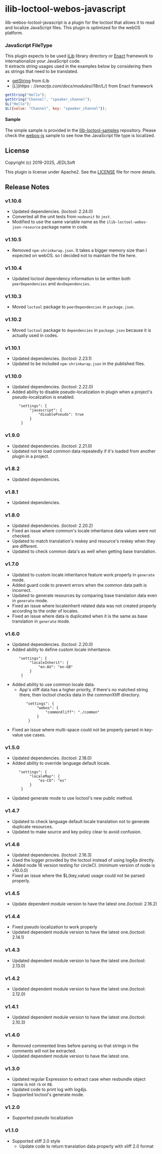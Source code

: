 # ilib-loctool-webos-javascript

ilib-webos-loctool-javascript is a plugin for the loctool that
allows it to read and localize JavaScript files. This plugin is optimized for the webOS platform.

### JavaScript FileType
This plugin expects to be used [iLib](https://github.com/iLib-js/iLib) library directory or [Enact](https://enactjs.com/) framework to internationalize your JavaScript code.   
It extracts string usages used in the examples below by considering them as strings that need to be translated.
* [getString](https://ilib-js.github.io/iLib/docs/api/jsdoc/ResBundle.html#getString) from iLib
* [$L](https://enactjs.com/docs/modules/i18n/$L/) from Enact framework
```javascript
getString("Hello");
getString("Channel", "speaker_channel");
$L("Hello");
$L({value: "Channel", key: "speaker_channel"});
```

#### Sample
The simple sample is provided in the [ilib-loctool-samples](https://github.com/iLib-js/ilib-loctool-samples) repository.
Please check the [webos-js](https://github.com/iLib-js/ilib-loctool-samples/tree/main/webos-js) sample to see how the JavaScript file type is localized.

## License

Copyright (c) 2019-2025, JEDLSoft

This plugin is license under Apache2. See the [LICENSE](./LICENSE)
file for more details.

## Release Notes
### v1.10.6
* Updated dependencies. (loctool: 2.24.0)
* Converted all the unit tests from `nodeunit` to `jest`.
* Modified to use the same variable name as the `ilib-loctool-webos-json-resource` package name in code.

### v1.10.5
* Removed `npm-shrinkwrap.json`. It takes a bigger memory size than I expected on webOS. so I decided not to maintain the file here.

### v1.10.4
* Updated loctool dependency information to be written both `peerDependencies` and `devDependencies`.

### v1.10.3
* Moved `loctool` package to `peerDependencies` in `package.json`.

### v1.10.2
* Moved `loctool` package to `dependencies` in `package.json` because it is actually used in codes.

### v1.10.1
* Updated dependencies. (loctool: 2.23.1)
* Updated to be included `npm-shrinkwrap.json` in the published files.

### v1.10.0
* Updated dependencies. (loctool: 2.22.0)
* Added ability to disable pseudo-localization in plugin when a project's pseudo-localization is enabled.
    ~~~~
       "settings": {
            "javascript": {
                "disablePseudo": true
            }
        }
    ~~~~

### v1.9.0
* Updated dependencies. (loctool: 2.21.0)
* Updated not to load common data repeatedly if it's loaded from another plugin in a project.

### v1.8.2
* Updated dependencies.

### v1.8.1
* Updated dependencies.

### v1.8.0
* Updated dependencies. (loctool: 2.20.2)
* Fixed an issue where common's locale inheritance data values were not checked.
* Updated to match translation's reskey and resource's reskey when they are different.
* Updated to check common data's as well when getting base translation.

### v1.7.0
* Updated to custom locale inheritance feature work properly in `generate` mode.
* Added guard code to prevent errors when the common data path is incorrect.
* Updated to generate resources by comparing base translation data even in `generate` mode.
* Fixed an issue where localeinherit related data was not created properly according to the order of locales.
* Fixed an issue where data is duplicated when it is the same as base translation in `generate` mode.

### v1.6.0
* Updated dependencies. (loctool: 2.20.0)
* Added ability to define custom locale inheritance.
    ~~~~
       "settings": {
            "localeInherit": {
                "en-AU": "en-GB"
            }
        }
    ~~~~
* Added ability to use common locale data.
  * App's xliff data has a higher priority, if there's no matched string there, then loctool checks data in the commonXliff directory.
    ~~~~
       "settings": {
            "webos": {
                "commonXliff": "./common"
            }
        }
    ~~~~
* Fixed an issue where multi-space could not be properly parsed in key-value use cases.

### v1.5.0
* Updated dependencies. (loctool: 2.18.0)
* Added ability to override language default locale.
    ~~~~
       "settings": {
            "localeMap": {
                "es-CO": "es"
            }
        }
    ~~~~
* Updated generate mode to use loctool's new public method.

### v1.4.7
* Updated to check language default locale translation not to generate duplicate resources.
* Updated to make source and key policy clear to avoid confusion.

### v1.4.6
* Updated dependencies. (loctool: 2.16.3)
* Used the logger provided by the loctool instead of using log4js directly.
* Added node 16 version testing for circleCI. (minimum version of node is v10.0.0)
* Fixed an issue where the $L(key,value) usage could not be parsed properly.

### v1.4.5
* Update dependent module version to have the latest one.(loctool: 2.16.2)

### v1.4.4
* Fixed pseudo localization to work properly
* Updated dependent module version to have the latest one.(loctool: 2.14.1)

### v1.4.3
* Updated dependent module version to have the latest one.(loctool: 2.13.0)

### v1.4.2
* Updated dependent module version to have the latest one.(loctool: 2.12.0)

### v1.4.1
* Updated dependent module version to have the latest one.(loctool: 2.10.3)

### v1.4.0
* Removed commented lines before parsing so that strings in the comments will not be extracted.
* Updated dependent module version to have the latest one.

### v1.3.0
* Updated regular Expression to extract case when resbundle object name is not `rb` or `RB`.
* Updated code to print log with log4js.
* Supported loctool's generate mode.

### v1.2.0
* Supported pseudo localization

### v1.1.0
* Supported xliff 2.0 style
   * Update code to return translation data properly with xliff 2.0 format